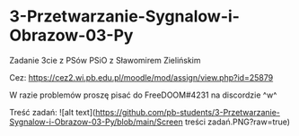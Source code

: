 # 3-Przetwarzanie-Sygnalow-i-Obrazow-03-Py
Zadanie 3cie z PSów PSiO z Sławomirem Zielińskim

Cez: https://cez2.wi.pb.edu.pl/moodle/mod/assign/view.php?id=25879

W razie problemów proszę pisać do FreeDOOM#4231 na discordzie ^w^

Treść zadań:
![alt text](https://github.com/pb-students/3-Przetwarzanie-Sygnalow-i-Obrazow-03-Py/blob/main/Screen treści zadań.PNG?raw=true)
